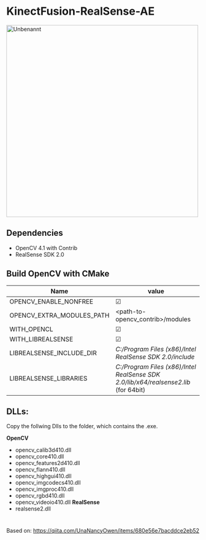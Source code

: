 # KinectFusion-RealSense-AE

<img src="https://i.ibb.co/hWsvV1j/Unbenannt.png" alt="Unbenannt" border="0" width="500" />


## Dependencies
* OpenCV 4.1 with Contrib
* RealSense SDK 2.0

## Build OpenCV with CMake

| Name   |      value      |
|----------|-------------|
| OPENCV_ENABLE_NONFREE |   ☑ |
| OPENCV_EXTRA_MODULES_PATH |    <path-to-opencv_contrib>/modules   |
| WITH_OPENCL | ☑ |
| WITH_LIBREALSENSE | ☑ |
| LIBREALSENSE_INCLUDE_DIR | *C:/Program Files (x86)/Intel RealSense SDK 2.0/include* |
| LIBREALSENSE_LIBRARIES | *C:/Program Files (x86)/Intel RealSense SDK 2.0/lib/x64/realsense2.lib* (for 64bit) |
    
## DLLs:

Copy the follwing Dlls to the folder, which contains the .exe.

<b>OpenCV</b>
- opencv_calib3d410.dll
- opencv_core410.dll
- opencv_features2d410.dll
- opencv_flann410.dll
- opencv_highgui410.dll
- opencv_imgcodecs410.dll
- opencv_imgproc410.dll
- opencv_rgbd410.dll
- opencv_videoio410.dll
<b>RealSense</b>
- realsense2.dll


#
Based on:
https://qiita.com/UnaNancyOwen/items/680e56e7bacddce2eb52

